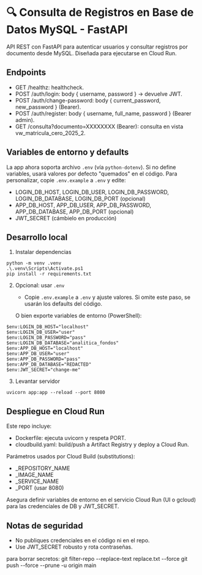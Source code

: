 # 🔍 Consulta de Registros en Base de Datos MySQL - FastAPI

API REST con FastAPI para autenticar usuarios y consultar registros por documento desde MySQL. Diseñada para ejecutarse en Cloud Run.

## Endpoints

- GET /healthz: healthcheck.
- POST /auth/login: body { username, password } → devuelve JWT.
- POST /auth/change-password: body { current_password, new_password } (Bearer).
- POST /auth/register: body { username, full_name, password } (Bearer admin).
- GET /consulta?documento=XXXXXXXX (Bearer): consulta en vista vw_matricula_cero_2025_2.

## Variables de entorno y defaults

La app ahora soporta archivo `.env` (vía `python-dotenv`). Si no define variables, usará valores por defecto "quemados" en el código. Para personalizar, copie `.env.example` a `.env` y edite:

- LOGIN_DB_HOST, LOGIN_DB_USER, LOGIN_DB_PASSWORD, LOGIN_DB_DATABASE, LOGIN_DB_PORT (opcional)
- APP_DB_HOST, APP_DB_USER, APP_DB_PASSWORD, APP_DB_DATABASE, APP_DB_PORT (opcional)
- JWT_SECRET (cámbielo en producción)

## Desarrollo local

1) Instalar dependencias
```pwsh
python -m venv .venv
.\.venv\Scripts\Activate.ps1
pip install -r requirements.txt
```

2) Opcional: usar `.env`
	- Copie `.env.example` a `.env` y ajuste valores. Si omite este paso, se usarán los defaults del código.

	O bien exporte variables de entorno (PowerShell):
```pwsh
$env:LOGIN_DB_HOST="localhost"
$env:LOGIN_DB_USER="user"
$env:LOGIN_DB_PASSWORD="pass"
$env:LOGIN_DB_DATABASE="analitica_fondos"
$env:APP_DB_HOST="localhost"
$env:APP_DB_USER="user"
$env:APP_DB_PASSWORD="pass"
$env:APP_DB_DATABASE="REDACTED"
$env:JWT_SECRET="change-me"
```

3) Levantar servidor
```pwsh
uvicorn app:app --reload --port 8080
```

## Despliegue en Cloud Run

Este repo incluye:

- Dockerfile: ejecuta uvicorn y respeta PORT.
- cloudbuild.yaml: build/push a Artifact Registry y deploy a Cloud Run.

Parámetros usados por Cloud Build (substitutions):

- _REPOSITORY_NAME
- _IMAGE_NAME
- _SERVICE_NAME
- _PORT (usar 8080)

Asegura definir variables de entorno en el servicio Cloud Run (UI o gcloud) para las credenciales de DB y JWT_SECRET.

## Notas de seguridad

- No publiques credenciales en el código ni en el repo.
- Use JWT_SECRET robusto y rota contraseñas.


para borrar secretos:
git filter-repo --replace-text replace.txt --force
git push --force --prune -u origin main